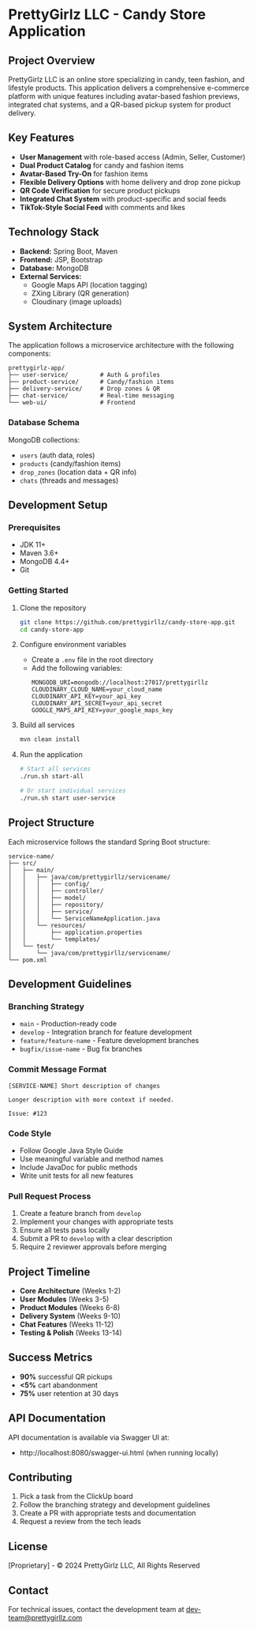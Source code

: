 # PrettyGirlz LLC - Candy Store Application

## Project Overview
PrettyGirlz LLC is an online store specializing in candy, teen fashion, and lifestyle products. This application delivers a comprehensive e-commerce platform with unique features including avatar-based fashion previews, integrated chat systems, and a QR-based pickup system for product delivery.

## Key Features
- **User Management** with role-based access (Admin, Seller, Customer)
- **Dual Product Catalog** for candy and fashion items
- **Avatar-Based Try-On** for fashion items
- **Flexible Delivery Options** with home delivery and drop zone pickup
- **QR Code Verification** for secure product pickups
- **Integrated Chat System** with product-specific and social feeds
- **TikTok-Style Social Feed** with comments and likes

## Technology Stack
- **Backend:** Spring Boot, Maven
- **Frontend:** JSP, Bootstrap
- **Database:** MongoDB
- **External Services:**
  - Google Maps API (location tagging)
  - ZXing Library (QR generation)
  - Cloudinary (image uploads)

## System Architecture

The application follows a microservice architecture with the following components:

```
prettygirlz-app/  
├── user-service/         # Auth & profiles  
├── product-service/      # Candy/fashion items  
├── delivery-service/     # Drop zones & QR  
├── chat-service/         # Real-time messaging  
└── web-ui/               # Frontend  
```

### Database Schema
MongoDB collections:
- `users` (auth data, roles)
- `products` (candy/fashion items)
- `drop_zones` (location data + QR info)
- `chats` (threads and messages)

## Development Setup

### Prerequisites
- JDK 11+
- Maven 3.6+
- MongoDB 4.4+
- Git

### Getting Started
1. Clone the repository
   ```bash
   git clone https://github.com/prettygirllz/candy-store-app.git
   cd candy-store-app
   ```

2. Configure environment variables
   - Create a `.env` file in the root directory
   - Add the following variables:
     ```
     MONGODB_URI=mongodb://localhost:27017/prettygirllz
     CLOUDINARY_CLOUD_NAME=your_cloud_name
     CLOUDINARY_API_KEY=your_api_key
     CLOUDINARY_API_SECRET=your_api_secret
     GOOGLE_MAPS_API_KEY=your_google_maps_key
     ```

3. Build all services
   ```bash
   mvn clean install
   ```

4. Run the application
   ```bash
   # Start all services
   ./run.sh start-all
   
   # Or start individual services
   ./run.sh start user-service
   ```

## Project Structure

Each microservice follows the standard Spring Boot structure:

```
service-name/
├── src/
│   ├── main/
│   │   ├── java/com/prettygirllz/servicename/
│   │   │   ├── config/
│   │   │   ├── controller/
│   │   │   ├── model/
│   │   │   ├── repository/
│   │   │   ├── service/
│   │   │   └── ServiceNameApplication.java
│   │   └── resources/
│   │       ├── application.properties
│   │       └── templates/
│   └── test/
│       └── java/com/prettygirllz/servicename/
└── pom.xml
```

## Development Guidelines

### Branching Strategy
- `main` - Production-ready code
- `develop` - Integration branch for feature development
- `feature/feature-name` - Feature development branches
- `bugfix/issue-name` - Bug fix branches

### Commit Message Format
```
[SERVICE-NAME] Short description of changes

Longer description with more context if needed.

Issue: #123
```

### Code Style
- Follow Google Java Style Guide
- Use meaningful variable and method names
- Include JavaDoc for public methods
- Write unit tests for all new features

### Pull Request Process
1. Create a feature branch from `develop`
2. Implement your changes with appropriate tests
3. Ensure all tests pass locally
4. Submit a PR to `develop` with a clear description
5. Require 2 reviewer approvals before merging

## Project Timeline
- **Core Architecture** (Weeks 1-2)
- **User Modules** (Weeks 3-5)
- **Product Modules** (Weeks 6-8)
- **Delivery System** (Weeks 9-10)
- **Chat Features** (Weeks 11-12)
- **Testing & Polish** (Weeks 13-14)

## Success Metrics
- **90%** successful QR pickups
- **<5%** cart abandonment
- **75%** user retention at 30 days

## API Documentation
API documentation is available via Swagger UI at:
- http://localhost:8080/swagger-ui.html (when running locally)

## Contributing
1. Pick a task from the ClickUp board
2. Follow the branching strategy and development guidelines
3. Create a PR with appropriate tests and documentation
4. Request a review from the tech leads

## License
[Proprietary] - © 2024 PrettyGirlz LLC, All Rights Reserved

## Contact
For technical issues, contact the development team at dev-team@prettygirllz.com
